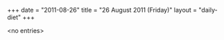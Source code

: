 +++
date = "2011-08-26"
title = "26 August 2011 (Friday)"
layout = "daily-diet"
+++

<p>&lt;no entries&gt;</p>